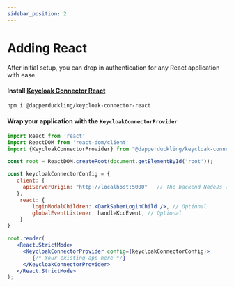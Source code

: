```yaml
---
sidebar_position: 2
---
```


# Adding React

After initial setup, you can drop in authentication for any React application with ease.

#### Install [Keycloak Connector React](https://www.npmjs.com/package/@dapperduckling/keycloak-connector-react)
```sh
npm i @dapperduckling/keycloak-connector-react
```

#### Wrap your application with the `KeycloakConnectorProvider`
```jsx title="App.jsx"
import React from 'react'
import ReactDOM from 'react-dom/client'
import {KeycloakConnectorProvider} from "@dapperduckling/keycloak-connector-react";

const root = ReactDOM.createRoot(document.getElementById('root'));

const keycloakConnectorConfig = {
   client: {
     apiServerOrigin: "http://localhost:5000"   // The backend NodeJs webserver
   },
    react: {
        loginModalChildren: <DarkSaberLoginChild />, // Optional
        globalEventListener: handleKccEvent, // Optional
    }
}

root.render(
   <React.StrictMode>
     <KeycloakConnectorProvider config={keycloakConnectorConfig}>
        {/* Your existing app here */}
     </KeycloakConnectorProvider>
   </React.StrictMode>
);
```
